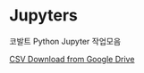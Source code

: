 # Jupyters
코발트 Python Jupyter 작업모음

[CSV Download from Google Drive](https://drive.google.com/file/d/1QfJB4DbX_GVKLsZyNFbkbw2-SkUpYznd/view?usp=sharing)